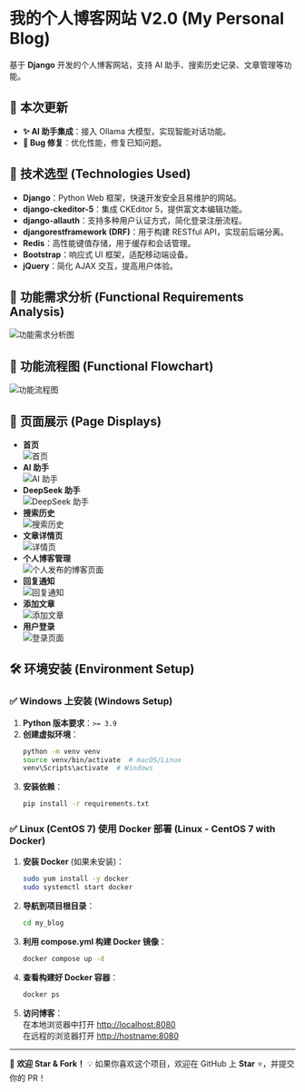 # 我的个人博客网站 V2.0 (My Personal Blog)

基于 **Django** 开发的个人博客网站，支持 AI 助手、搜索历史记录、文章管理等功能。

## 📢 本次更新
- **✨ AI 助手集成**：接入 Ollama 大模型，实现智能对话功能。
- **🐛 Bug 修复**：优化性能，修复已知问题。

## 🚀 技术选型 (Technologies Used)
- **Django**：Python Web 框架，快速开发安全且易维护的网站。
- **django-ckeditor-5**：集成 CKEditor 5，提供富文本编辑功能。
- **django-allauth**：支持多种用户认证方式，简化登录注册流程。
- **djangorestframework (DRF)**：用于构建 RESTful API，实现前后端分离。
- **Redis**：高性能键值存储，用于缓存和会话管理。
- **Bootstrap**：响应式 UI 框架，适配移动端设备。
- **jQuery**：简化 AJAX 交互，提高用户体验。

## 📌 功能需求分析 (Functional Requirements Analysis)
![功能需求分析图](images/img_1.png)

## 🔄 功能流程图 (Functional Flowchart)
![功能流程图](images/img_2.png)

## 🎨 页面展示 (Page Displays)
- **首页**  
  ![首页](images/image9.png "Home Page")
- **AI 助手**  
  ![AI 助手](images/img_9.png "AI Assistant")
- **DeepSeek 助手**  
  ![DeepSeek 助手](images/img_10.png "DeepSeek Assistant")
- **搜索历史**  
  ![搜索历史](images/image11.png "Search History")
- **文章详情页**  
  ![详情页](images/img_4.png "Detail Page")
- **个人博客管理**  
  ![个人发布的博客页面](images/image10.png "Personal Blog Posts")
- **回复通知**  
  ![回复通知](images/img_5.png "Reply Notification")
- **添加文章**  
  ![添加文章](images/img_7.png "Add Article")
- **用户登录**  
  ![登录页面](images/img_8.png "Login Page")

## 🛠️ 环境安装 (Environment Setup)

### ✅ Windows 上安装 (Windows Setup)
1. **Python 版本要求**：`>= 3.9`
2. **创建虚拟环境**：
   ```bash
   python -m venv venv
   source venv/bin/activate  # macOS/Linux
   venv\Scripts\activate  # Windows
   ```
3. **安装依赖**：
   ```bash
   pip install -r requirements.txt
   ```

### ✅ Linux (CentOS 7) 使用 Docker 部署 (Linux - CentOS 7 with Docker)
1. **安装 Docker** (如果未安装)：
   ```bash
   sudo yum install -y docker
   sudo systemctl start docker
   ```
2. **导航到项目根目录**：
   ```bash
   cd my_blog
   ```
3. **利用 compose.yml 构建 Docker 镜像**：
   ```bash
   docker compose up -d
   ```
4. **查看构建好 Docker 容器**：
   ```bash
   docker ps
   ```
5. **访问博客**：  
   在本地浏览器中打开 [http://localhost:8080](http://localhost:8080)  
   在远程的浏览器打开  [http://hostname:8080](http://hostname:8080)
---

🎯 **欢迎 Star & Fork！** 💡
如果你喜欢这个项目，欢迎在 GitHub 上 **Star** ⭐，并提交你的 PR！
